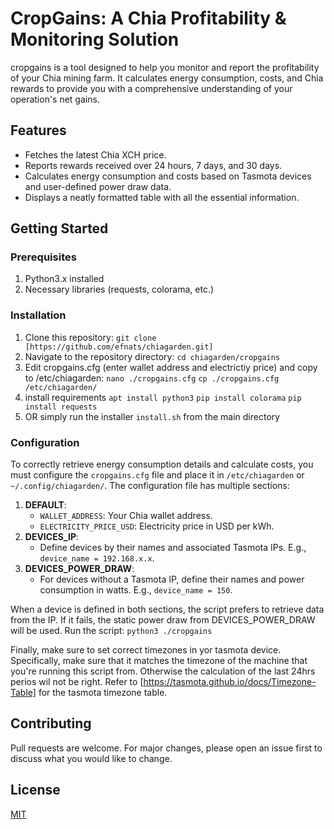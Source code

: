 # CropGains: A Chia Profitability & Monitoring Solution

cropgains is a tool designed to help you monitor and report the profitability of your Chia mining farm. It calculates energy consumption, costs, and Chia rewards to provide you with a comprehensive understanding of your operation's net gains.

## Features
- Fetches the latest Chia XCH price.
- Reports rewards received over 24 hours, 7 days, and 30 days.
- Calculates energy consumption and costs based on Tasmota devices and user-defined power draw data.
- Displays a neatly formatted table with all the essential information.

## Getting Started

### Prerequisites
1. Python3.x installed
2. Necessary libraries (requests, colorama, etc.)

### Installation
1. Clone this repository:
   ```git clone [https://github.com/efnats/chiagarden.git]```
2. Navigate to the repository directory:
   ```cd chiagarden/cropgains```
3. Edit cropgains.cfg (enter wallet address and electrictiy price) and copy to /etc/chiagarden:
   ```nano ./cropgains.cfg```
   ```cp ./cropgains.cfg /etc/chiagarden/```
4. install requirements
   ```apt install python3```
   ```pip install colorama```
   ```pip install requests```
6. OR simply run the installer ```install.sh``` from the main directory

### Configuration
To correctly retrieve energy consumption details and calculate costs, you must configure the `cropgains.cfg` file and place it in ```/etc/chiagarden``` or ```~/.config/chiagarden/```. The configuration file has multiple sections:

1. **DEFAULT**:
    - `WALLET_ADDRESS`: Your Chia wallet address.
    - `ELECTRICITY_PRICE_USD`: Electricity price in USD per kWh.
2. **DEVICES_IP**: 
    - Define devices by their names and associated Tasmota IPs. E.g., `device_name = 192.168.x.x`.
3. **DEVICES_POWER_DRAW**: 
    - For devices without a Tasmota IP, define their names and power consumption in watts. E.g., `device_name = 150`.

When a device is defined in both sections, the script prefers to retrieve data from the IP. If it fails, the static power draw from DEVICES_POWER_DRAW will be used. Run the script:
```python3 ./cropgains```

Finally, make sure to set correct timezones in yor tasmota device. Specifically, make sure that it matches the timezone of the machine that you're running this script from. Otherwise the calculation of the last 24hrs perios wil not be right. Refer to [https://tasmota.github.io/docs/Timezone-Table] for the tasmota timezone table.


## Contributing
Pull requests are welcome. For major changes, please open an issue first to discuss what you would like to change.

## License
[MIT](https://choosealicense.com/licenses/mit/)
